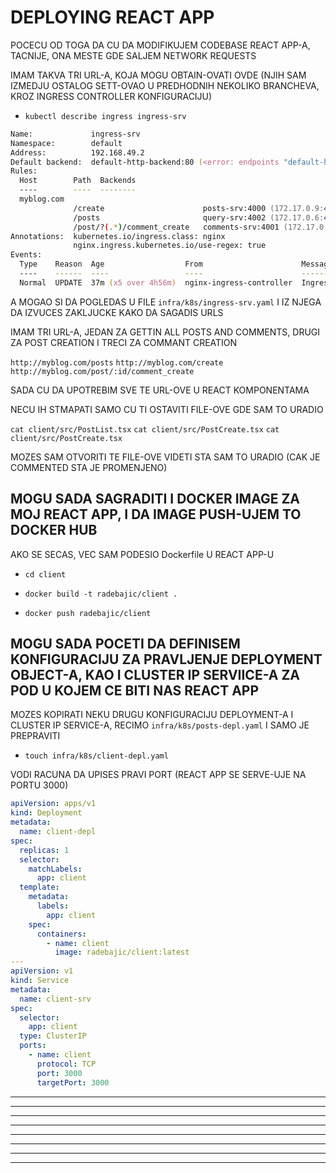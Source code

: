 # DEPLOYING REACT APP

POCECU OD TOGA DA CU DA MODIFIKUJEM CODEBASE REACT APP-A, TACNIJE, ONA MESTE GDE SALJEM NETWORK REQUESTS

IMAM TAKVA TRI URL-A, KOJA MOGU OBTAIN-OVATI OVDE (NJIH SAM IZMEDJU OSTALOG SETT-OVAO U PREDHODNIH NEKOLIKO BRANCHEVA, KROZ INGRESS CONTROLLER KONFIGURACIJU)

- `kubectl describe ingress ingress-srv`

```zsh
Name:             ingress-srv
Namespace:        default
Address:          192.168.49.2
Default backend:  default-http-backend:80 (<error: endpoints "default-http-backend" not found>)
Rules:
  Host        Path  Backends
  ----        ----  --------
  myblog.com  
              /create                      posts-srv:4000 (172.17.0.9:4000)
              /posts                       query-srv:4002 (172.17.0.6:4002)
              /post/?(.*)/comment_create   comments-srv:4001 (172.17.0.5:4001)
Annotations:  kubernetes.io/ingress.class: nginx
              nginx.ingress.kubernetes.io/use-regex: true
Events:
  Type    Reason  Age                  From                      Message
  ----    ------  ----                 ----                      -------
  Normal  UPDATE  37m (x5 over 4h56m)  nginx-ingress-controller  Ingress default/ingress-srv
```

A MOGAO SI DA POGLEDAS U FILE `infra/k8s/ingress-srv.yaml` I IZ NJEGA DA IZVUCES ZAKLJUCKE KAKO DA SAGADIS URLS

IMAM TRI URL-A, JEDAN ZA GETTIN ALL POSTS AND COMMENTS, DRUGI ZA POST CREATION I TRECI ZA COMMANT CREATION

`http://myblog.com/posts`
`http://myblog.com/create`
`http://myblog.com/post/:id/comment_create`

SADA CU DA UPOTREBIM SVE TE URL-OVE U REACT KOMPONENTAMA

NECU IH STMAPATI SAMO CU TI OSTAVITI FILE-OVE GDE SAM TO URADIO

`cat client/src/PostList.tsx`
`cat client/src/PostCreate.tsx`
`cat client/src/PostCreate.tsx`

MOZES SAM OTVORITI TE FILE-OVE VIDETI STA SAM TO URADIO (CAK JE COMMENTED STA JE PROMENJENO)

## MOGU SADA SAGRADITI I DOCKER IMAGE ZA MOJ REACT APP, I DA IMAGE PUSH-UJEM TO DOCKER HUB

AKO SE SECAS, VEC SAM PODESIO Dockerfile U REACT APP-U

- `cd client`

- `docker build -t radebajic/client .`

- `docker push radebajic/client`

## MOGU SADA POCETI DA DEFINISEM KONFIGURACIJU ZA PRAVLJENJE DEPLOYMENT OBJECT-A, KAO I CLUSTER IP SERVIICE-A ZA POD U KOJEM CE BITI NAS REACT APP

MOZES KOPIRATI NEKU DRUGU KONFIGURACIJU DEPLOYMENT-A I CLUSTER IP SERVICE-A, RECIMO `infra/k8s/posts-depl.yaml` I SAMO JE PREPRAVITI

- `touch infra/k8s/client-depl.yaml`

VODI RACUNA DA UPISES PRAVI PORT (REACT APP SE SERVE-UJE NA PORTU 3000)

```yaml
apiVersion: apps/v1
kind: Deployment
metadata:
  name: client-depl
spec:
  replicas: 1
  selector:
    matchLabels:
      app: client
  template:
    metadata:
      labels:
        app: client
    spec:
      containers:
        - name: client
          image: radebajic/client:latest
---
apiVersion: v1
kind: Service
metadata:
  name: client-srv
spec:
  selector:
    app: client
  type: ClusterIP
  ports:
    - name: client
      protocol: TCP
      port: 3000
      targetPort: 3000
```

***
***
***
***
***
***
***
***


